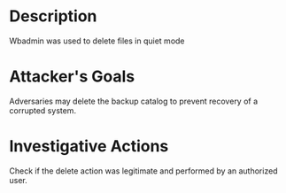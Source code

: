 # Description
Wbadmin was used to delete files in quiet mode
# Attacker's Goals
Adversaries may delete the backup catalog to prevent recovery of a corrupted system.
# Investigative Actions
Check if the delete action was legitimate and performed by an authorized user.

